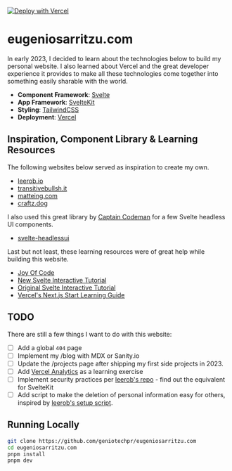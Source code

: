 [![Deploy with Vercel](https://vercel.com/button)](https://vercel.com/new/clone?repository-url=https%3A%2F%2Fgithub.com%2Fgeniotechpr%2Feugeniosarritzu.com)

# eugeniosarritzu.com

In early 2023, I decided to learn about the technologies below to build my personal website. I also learned about Vercel and the great developer experience it provides to make all these technologies come together into something easily sharable with the world.

- **Component Framework**: [Svelte](https://svelte.dev/)
- **App Framework**: [SvelteKit](https://kit.svelte.dev/)
- **Styling**: [TailwindCSS](https://tailwindcss.com/)
- **Deployment**: [Vercel](https://vercel.com)

## Inspiration, Component Library & Learning Resources

The following websites below served as inspiration to create my own.

- [leerob.io](https://leerob.io/)
- [transitivebullsh.it](https://transitivebullsh.it/)
- [matteing.com](https://matteing.com/)
- [craftz.dog](https://www.craftz.dog/)

I also used this great library by [Captain Codeman](https://www.captaincodeman.com/) for a few Svelte headless UI components.

- [svelte-headlessui](https://captaincodeman.github.io/svelte-headlessui/)

Last but not least, these learning resources were of great help while building this website.

- [Joy Of Code](https://joyofcode.xyz/)
- [New Svelte Interactive Tutorial](https://learn.svelte.dev/tutorial/welcome-to-svelte)
- [Original Svelte Interactive Tutorial](https://svelte.dev/tutorial/basics)
- [Vercel's Next.js Start Learning Guide](https://nextjs.org/learn/foundations/about-nextjs)

## TODO

There are still a few things I want to do with this website:

- [ ] Add a global `404` page
- [ ] Implement my /blog with MDX or Sanity.io
- [ ] Update the /projects page after shipping my first side projects in 2023.
- [ ] Add [Vercel Analytics](https://vercel.com/analytics) as a learning exercise
- [ ] Implement security practices per [leerob's repo](https://github.com/leerob/leerob.io/blob/main/next.config.js) - find out the equivalent for SvelteKit
- [ ] Add script to make the deletion of personal information easy for others, inspired by [leerob's setup script](https://github.com/leerob/leerob.io/blob/main/lib/setup.mjs).

## Running Locally

```bash
git clone https://github.com/geniotechpr/eugeniosarritzu.com
cd eugeniosarritzu.com
pnpm install
pnpm dev
```
